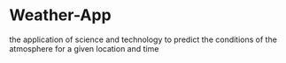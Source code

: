 # Weather-App
the application of science and technology to predict the conditions of the atmosphere for a given location and time
